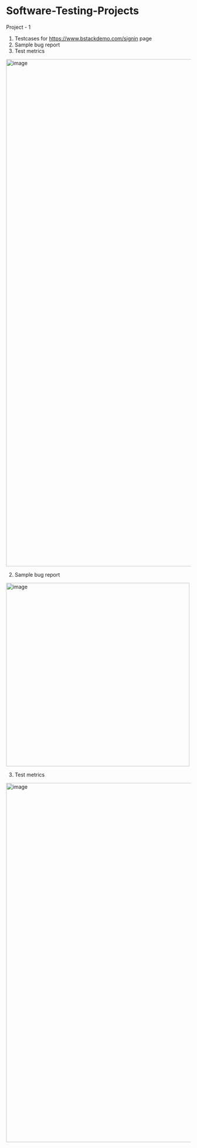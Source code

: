 # Software-Testing-Projects

Project - 1
1. Testcases for  https://www.bstackdemo.com/signin page
2. Sample bug report
3. Test metrics

<img width="1382" alt="image" src="https://github.com/HA-Lopes/Software-Testing-Projects/assets/65669599/ce8011d1-b6ae-4a67-a277-d3a1eed9304f">

2. Sample bug report
<img width="500" alt="image" src="https://github.com/HA-Lopes/Software-Testing-Projects/assets/65669599/f67227ce-b25a-425b-9ad3-4a0894690936">

3. Test metrics
<img width="979" alt="image" src="https://github.com/HA-Lopes/Software-Testing-Projects/assets/65669599/296a5b0c-a30a-49ba-b5d0-bd5f2ec05ada">



